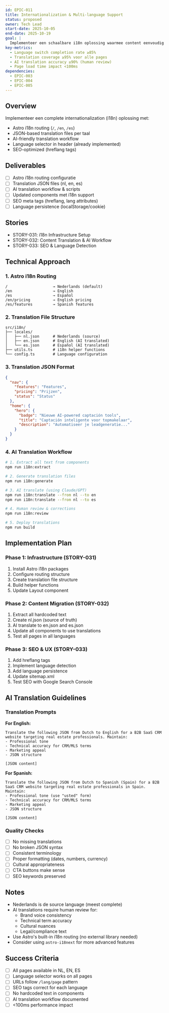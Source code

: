 ```yaml
---
id: EPIC-011
title: Internationalization & Multi-language Support
status: proposed
owner: Tech Lead
start-date: 2025-10-05
end-date: 2025-10-19
goal: |
  Implementeer een schaalbare i18n oplossing waarmee content eenvoudig vertaald kan worden door AI, met ondersteuning voor Nederlands, Engels en Spaans.
key-metrics:
  - Language switch completion rate ≥85%
  - Translation coverage ≥95% voor alle pages
  - AI translation accuracy ≥90% (human review)
  - Page load time impact <100ms
dependencies:
  - EPIC-003
  - EPIC-004
  - EPIC-005
---
```


## Overview
Implementeer een complete internationalization (i18n) oplossing met:
- Astro i18n routing (`/`, `/en`, `/es`)
- JSON-based translation files per taal
- AI-friendly translation workflow
- Language selector in header (already implemented)
- SEO-optimized (hreflang tags)

## Deliverables
- [ ] Astro i18n routing configuratie
- [ ] Translation JSON files (nl, en, es)
- [ ] AI translation workflow & scripts
- [ ] Updated components met i18n support
- [ ] SEO meta tags (hreflang, lang attributes)
- [ ] Language persistence (localStorage/cookie)

## Stories
- STORY-031: i18n Infrastructure Setup
- STORY-032: Content Translation & AI Workflow
- STORY-033: SEO & Language Detection

## Technical Approach

### 1. Astro i18n Routing
```
/                    → Nederlands (default)
/en                  → English
/es                  → Español
/en/pricing          → English pricing
/es/features         → Spanish features
```

### 2. Translation File Structure
```
src/i18n/
├── locales/
│   ├── nl.json      # Nederlands (source)
│   ├── en.json      # English (AI translated)
│   └── es.json      # Español (AI translated)
├── utils.ts         # i18n helper functions
└── config.ts        # Language configuration
```

### 3. Translation JSON Format
```json
{
  "nav": {
    "features": "Features",
    "pricing": "Prijzen",
    "status": "Status"
  },
  "home": {
    "hero": {
      "badge": "Nieuwe AI-powered captación tools",
      "title": "Captación inteligente voor topmakelaar",
      "description": "Automatiseer je leadgeneratie..."
    }
  }
}
```

### 4. AI Translation Workflow
```bash
# 1. Extract all text from components
npm run i18n:extract

# 2. Generate translation files
npm run i18n:generate

# 3. AI translate (using Claude/GPT)
npm run i18n:translate --from nl --to en
npm run i18n:translate --from nl --to es

# 4. Human review & corrections
npm run i18n:review

# 5. Deploy translations
npm run build
```

## Implementation Plan

### Phase 1: Infrastructure (STORY-031)
1. Install Astro i18n packages
2. Configure routing structure
3. Create translation file structure
4. Build helper functions
5. Update Layout component

### Phase 2: Content Migration (STORY-032)
1. Extract all hardcoded text
2. Create nl.json (source of truth)
3. AI translate to en.json and es.json
4. Update all components to use translations
5. Test all pages in all languages

### Phase 3: SEO & UX (STORY-033)
1. Add hreflang tags
2. Implement language detection
3. Add language persistence
4. Update sitemap.xml
5. Test SEO with Google Search Console

## AI Translation Guidelines

### Translation Prompts

**For English:**
```
Translate the following JSON from Dutch to English for a B2B SaaS CRM website targeting real estate professionals. Maintain:
- Professional tone
- Technical accuracy for CRM/MLS terms
- Marketing appeal
- JSON structure

[JSON content]
```

**For Spanish:**
```
Translate the following JSON from Dutch to Spanish (Spain) for a B2B SaaS CRM website targeting real estate professionals in Spain. Maintain:
- Professional tone (use "usted" form)
- Technical accuracy for CRM/MLS terms
- Marketing appeal
- JSON structure

[JSON content]
```

### Quality Checks
- [ ] No missing translations
- [ ] No broken JSON syntax
- [ ] Consistent terminology
- [ ] Proper formatting (dates, numbers, currency)
- [ ] Cultural appropriateness
- [ ] CTA buttons make sense
- [ ] SEO keywords preserved

## Notes
- Nederlands is de source language (meest complete)
- AI translations require human review for:
  - Brand voice consistency
  - Technical term accuracy
  - Cultural nuances
  - Legal/compliance text
- Use Astro's built-in i18n routing (no external library needed)
- Consider using `astro-i18next` for more advanced features

## Success Criteria
- [ ] All pages available in NL, EN, ES
- [ ] Language selector works on all pages
- [ ] URLs follow `/lang/page` pattern
- [ ] SEO tags correct for each language
- [ ] No hardcoded text in components
- [ ] AI translation workflow documented
- [ ] <100ms performance impact
